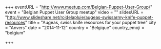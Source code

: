 +++
eventURL = "http://www.meetup.com/Belgian-Puppet-User-Group/"
event = "Belgian Puppet User Group meetup"
video = ""
slidesURL = "http://www.slideshare.net/roidelapluie/augeas-swissarmy-knife-puppet-resources"
title = "Augeas, swiss knife resources for your puppet tree"
city = "Anvers"
date = "2014-11-12"
country = "Belgique"
country_emoji = "belgium"

+++

